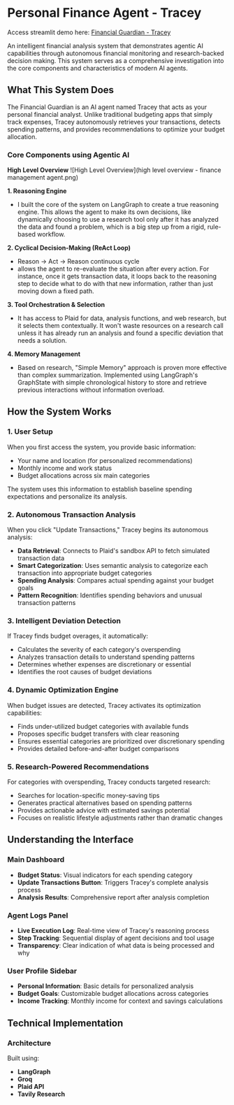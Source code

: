 # Personal Finance Agent - Tracey

Access streamlit demo here: [Financial Guardian - Tracey](https://tracey-finance.streamlit.app/)

An intelligent financial analysis system that demonstrates agentic AI capabilities through autonomous financial monitoring and research-backed decision making. This system serves as a comprehensive investigation into the core components and characteristics of modern AI agents.

## What This System Does

The Financial Guardian is an AI agent named Tracey that acts as your personal financial analyst. Unlike traditional budgeting apps that simply track expenses, Tracey autonomously retrieves your transactions, detects spending patterns, and provides recommendations to optimize your budget allocation.

### Core Components using Agentic AI
**High Level Overview**
![High Level Overview](high level overview - finance management agent.png)

**1. Reasoning Engine**
- I built the core of the system on LangGraph to create a true reasoning engine. This allows the agent to make its own decisions, like dynamically choosing to use a research tool only after it has analyzed the data and found a problem, which is a big step up from a rigid, rule-based workflow.

**2. Cyclical Decision-Making (ReAct Loop)**
- Reason → Act → Reason continuous cycle
- allows the agent to re-evaluate the situation after every action. For instance, once it gets transaction data, it loops back to the reasoning step to decide what to do with that new information, rather than just moving down a fixed path.

**3. Tool Orchestration & Selection**
- It has access to Plaid for data, analysis functions, and web research, but it selects them contextually. It won't waste resources on a research call unless it has already run an analysis and found a specific deviation that needs a solution.

**4. Memory Management**
- Based on research, "Simple Memory" approach is proven more effective than complex summarization. Implemented using LangGraph's GraphState with simple chronological history to store and retrieve previous interactions without information overload.

## How the System Works

### 1. User Setup
When you first access the system, you provide basic information:
- Your name and location (for personalized recommendations)
- Monthly income and work status
- Budget allocations across six main categories

The system uses this information to establish baseline spending expectations and personalize its analysis.

### 2. Autonomous Transaction Analysis
When you click "Update Transactions," Tracey begins its autonomous analysis:

- **Data Retrieval**: Connects to Plaid's sandbox API to fetch simulated transaction data
- **Smart Categorization**: Uses semantic analysis to categorize each transaction into appropriate budget categories
- **Spending Analysis**: Compares actual spending against your budget goals
- **Pattern Recognition**: Identifies spending behaviors and unusual transaction patterns

### 3. Intelligent Deviation Detection
If Tracey finds budget overages, it automatically:
- Calculates the severity of each category's overspending
- Analyzes transaction details to understand spending patterns
- Determines whether expenses are discretionary or essential
- Identifies the root causes of budget deviations

### 4. Dynamic Optimization Engine
When budget issues are detected, Tracey activates its optimization capabilities:
- Finds under-utilized budget categories with available funds
- Proposes specific budget transfers with clear reasoning
- Ensures essential categories are prioritized over discretionary spending
- Provides detailed before-and-after budget comparisons

### 5. Research-Powered Recommendations
For categories with overspending, Tracey conducts targeted research:
- Searches for location-specific money-saving tips
- Generates practical alternatives based on spending patterns
- Provides actionable advice with estimated savings potential
- Focuses on realistic lifestyle adjustments rather than dramatic changes

## Understanding the Interface

### Main Dashboard
- **Budget Status**: Visual indicators for each spending category
- **Update Transactions Button**: Triggers Tracey's complete analysis process
- **Analysis Results**: Comprehensive report after analysis completion

### Agent Logs Panel
- **Live Execution Log**: Real-time view of Tracey's reasoning process
- **Step Tracking**: Sequential display of agent decisions and tool usage
- **Transparency**: Clear indication of what data is being processed and why

### User Profile Sidebar
- **Personal Information**: Basic details for personalized analysis
- **Budget Goals**: Customizable budget allocations across categories
- **Income Tracking**: Monthly income for context and savings calculations

## Technical Implementation

### Architecture
Built using:
- **LangGraph**
- **Groq**
- **Plaid API**
- **Tavily Research**

